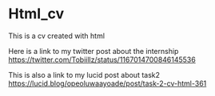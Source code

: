 # Html_cv
This is a cv created with html

Here is a link to my twitter post about the internship
https://twitter.com/Tobiillz/status/1167014700846145536

This is also a link to my lucid post about task2
https://lucid.blog/opeoluwaayoade/post/task-2-cv-html-361
